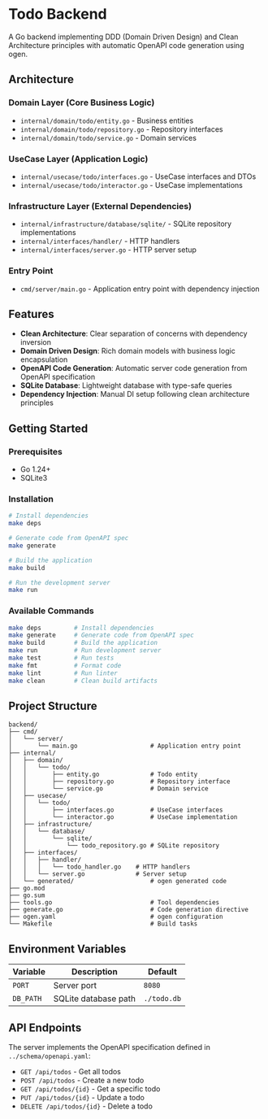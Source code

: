 # Todo Backend

A Go backend implementing DDD (Domain Driven Design) and Clean Architecture principles with automatic OpenAPI code generation using ogen.

## Architecture

### Domain Layer (Core Business Logic)
- `internal/domain/todo/entity.go` - Business entities
- `internal/domain/todo/repository.go` - Repository interfaces
- `internal/domain/todo/service.go` - Domain services

### UseCase Layer (Application Logic)
- `internal/usecase/todo/interfaces.go` - UseCase interfaces and DTOs
- `internal/usecase/todo/interactor.go` - UseCase implementations

### Infrastructure Layer (External Dependencies)
- `internal/infrastructure/database/sqlite/` - SQLite repository implementations
- `internal/interfaces/handler/` - HTTP handlers
- `internal/interfaces/server.go` - HTTP server setup

### Entry Point
- `cmd/server/main.go` - Application entry point with dependency injection

## Features

- **Clean Architecture**: Clear separation of concerns with dependency inversion
- **Domain Driven Design**: Rich domain models with business logic encapsulation
- **OpenAPI Code Generation**: Automatic server code generation from OpenAPI specification
- **SQLite Database**: Lightweight database with type-safe queries
- **Dependency Injection**: Manual DI setup following clean architecture principles

## Getting Started

### Prerequisites
- Go 1.24+
- SQLite3

### Installation

```bash
# Install dependencies
make deps

# Generate code from OpenAPI spec
make generate

# Build the application
make build

# Run the development server
make run
```

### Available Commands

```bash
make deps         # Install dependencies
make generate     # Generate code from OpenAPI spec
make build        # Build the application
make run          # Run development server
make test         # Run tests
make fmt          # Format code
make lint         # Run linter
make clean        # Clean build artifacts
```

## Project Structure

```
backend/
├── cmd/
│   └── server/
│       └── main.go                    # Application entry point
├── internal/
│   ├── domain/
│   │   └── todo/
│   │       ├── entity.go              # Todo entity
│   │       ├── repository.go          # Repository interface
│   │       └── service.go             # Domain service
│   ├── usecase/
│   │   └── todo/
│   │       ├── interfaces.go          # UseCase interfaces
│   │       └── interactor.go          # UseCase implementation
│   ├── infrastructure/
│   │   └── database/
│   │       └── sqlite/
│   │           └── todo_repository.go # SQLite repository
│   ├── interfaces/
│   │   ├── handler/
│   │   │   └── todo_handler.go    # HTTP handlers
│   │   └── server.go              # Server setup
│   └── generated/                     # ogen generated code
├── go.mod
├── go.sum
├── tools.go                           # Tool dependencies
├── generate.go                        # Code generation directive
├── ogen.yaml                          # ogen configuration 
└── Makefile                           # Build tasks
```

## Environment Variables

| Variable | Description | Default |
|----------|-------------|---------|
| `PORT` | Server port | `8080` |
| `DB_PATH` | SQLite database path | `./todo.db` |

## API Endpoints

The server implements the OpenAPI specification defined in `../schema/openapi.yaml`:

- `GET /api/todos` - Get all todos
- `POST /api/todos` - Create a new todo
- `GET /api/todos/{id}` - Get a specific todo
- `PUT /api/todos/{id}` - Update a todo
- `DELETE /api/todos/{id}` - Delete a todo